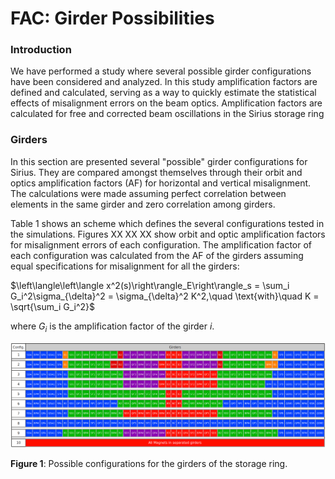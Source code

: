# FAC: Girder Possibilities

### Introduction

We have performed a study where several possible girder configurations have been considered and analyzed. In this study amplification factors are defined and calculated, serving as a way to quickly estimate the statistical effects of misalignment errors on the beam optics. Amplification factors are calculated for free and corrected beam oscillations in the Sirius storage ring

### Girders

In this section are presented several "possible" girder configurations for Sirius. They are compared amongst themselves through their orbit and optics amplification factors (AF) for horizontal and vertical misalignment. The calculations were made assuming perfect correlation between elements in the same girder and zero correlation among girders. 

Table 1 shows an scheme which defines the several configurations tested in the simulations. Figures XX XX XX show orbit and optic amplification factors for misalignment errors of each configuration. The amplification factor of each configuration was calculated from the AF of the girders assuming equal specifications for misalignment for all the girders:

$\left\langle\left\langle x^2(s)\right\rangle_E\right\rangle_s = \sum_i G_i^2\sigma_{\delta}^2 = \sigma_{\delta}^2 K^2,\quad \text{with}\quad K = \sqrt{\sum_i G_i^2}$

where $G_i$ is the amplification factor of the girder $i$.

![](/img/groups/fac/girders_configurations.png)

**Figure 1**: Possible configurations for the girders of the storage ring.